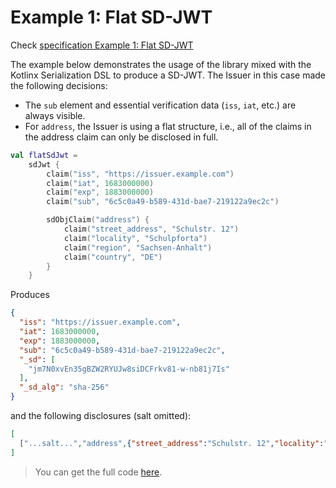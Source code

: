 <!--- TEST_NAME ExampleFlatSdJwt01Test --> 

# Example 1: Flat SD-JWT

Check [specification Example 1: Flat SD-JWT](https://www.ietf.org/archive/id/draft-ietf-oauth-selective-disclosure-jwt-08.html#name-example-flat-sd-jwt)

The example below demonstrates the usage of the library mixed with the Kotlinx Serialization DSL
to produce a SD-JWT.
The Issuer in this case made the following decisions:
* The `sub` element and essential verification data (`iss`, `iat`, etc.) are always visible.
* For `address`, the Issuer is using a flat structure, i.e., all of the claims in the address claim can only be disclosed in full.

<!--- INCLUDE
import eu.europa.ec.eudi.sdjwt.dsl.sdjwt.sdJwt
-->

```kotlin
val flatSdJwt =
    sdJwt {
        claim("iss", "https://issuer.example.com")
        claim("iat", 1683000000)
        claim("exp", 1883000000)
        claim("sub", "6c5c0a49-b589-431d-bae7-219122a9ec2c")

        sdObjClaim("address") {
            claim("street_address", "Schulstr. 12")
            claim("locality", "Schulpforta")
            claim("region", "Sachsen-Anhalt")
            claim("country", "DE")
        }
    }
```

Produces

```json
{
  "iss": "https://issuer.example.com",
  "iat": 1683000000,
  "exp": 1883000000,
  "sub": "6c5c0a49-b589-431d-bae7-219122a9ec2c",
  "_sd": [
    "jm7N0xvEn35gBZW2RYUJw8siDCFrkv81-w-nb81j7Is"
  ],
  "_sd_alg": "sha-256"
}
```

and the following disclosures (salt omitted):

```json
[
  ["...salt...","address",{"street_address":"Schulstr. 12","locality":"Schulpforta","region":"Sachsen-Anhalt","country":"DE"}]
]
```

> You can get the full code [here](../../src/test/kotlin/eu/europa/ec/eudi/sdjwt/examples/ExampleFlatSdJwt01.kt).

<!--- TEST flatSdJwt.assertThat("Example 1: Flat SD-JWT", 1) -->
